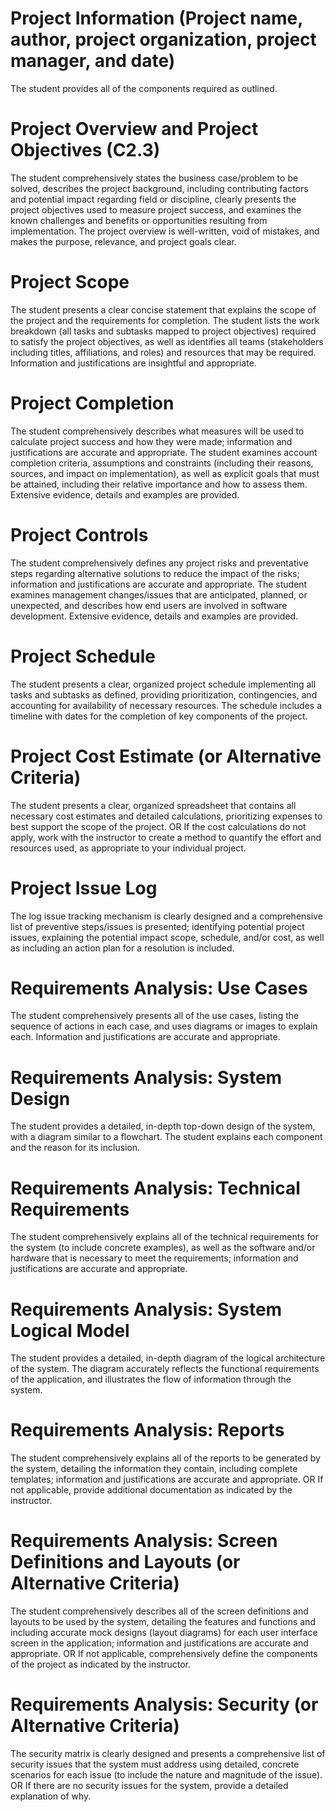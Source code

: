 # Project Information (Project name, author, project organization, project manager, and date)
The student provides all of the components required as outlined.

# Project Overview and Project Objectives (C2.3)
The student comprehensively states the business case/problem to be solved, describes the project background, including contributing factors and potential impact regarding field or discipline, clearly presents the project objectives used to measure project success, and examines the known challenges and benefits or opportunities resulting from implementation. The project overview is well-written, void of mistakes, and makes the purpose, relevance, and project goals clear.

# Project Scope
The student presents a clear concise statement that explains the scope of the project and the requirements for completion. The student lists the work breakdown (all tasks and subtasks mapped to project objectives) required to satisfy the project objectives, as well as identifies all teams (stakeholders including titles, affiliations, and roles) and resources that may be required. Information and justifications are insightful and appropriate.

# Project Completion
The student comprehensively describes what measures will be used to calculate project success and how they were made; information and justifications are accurate and appropriate. The student examines account completion criteria, assumptions and constraints (including their reasons, sources, and impact on implementation), as well as explicit goals that must be attained, including their relative importance and how to assess them. Extensive evidence, details and examples are provided.

# Project Controls
The student comprehensively defines any project risks and preventative steps regarding alternative solutions to reduce the impact of the risks; information and justifications are accurate and appropriate. The student examines management changes/issues that are anticipated, planned, or unexpected, and describes how end users are involved in software development. Extensive evidence, details and examples are provided.

# Project Schedule
The student presents a clear, organized project schedule implementing all tasks and subtasks as defined, providing prioritization, contingencies, and accounting for availability of necessary resources. The schedule includes a timeline with dates for the completion of key components of the project.

# Project Cost Estimate (or Alternative Criteria)
The student presents a clear, organized spreadsheet that contains all necessary cost estimates and detailed calculations, prioritizing expenses to best support the scope of the project. OR If the cost calculations do not apply, work with the instructor to create a method to quantify the effort and resources used, as appropriate to your individual project.

# Project Issue Log
The log issue tracking mechanism is clearly designed and a comprehensive list of preventive steps/issues is presented; identifying potential project issues, explaining the potential impact scope, schedule, and/or cost, as well as including an action plan for a resolution is included.

# Requirements Analysis: Use Cases
The student comprehensively presents all of the use cases, listing the sequence of actions in each case, and uses diagrams or images to explain each. Information and justifications are accurate and appropriate.

# Requirements Analysis: System Design
The student provides a detailed, in-depth top-down design of the system, with a diagram similar to a flowchart. The student explains each component and the reason for its inclusion.

# Requirements Analysis: Technical Requirements
The student comprehensively explains all of the technical requirements for the system (to include concrete examples), as well as the software and/or hardware that is necessary to meet the requirements; information and justifications are accurate and appropriate.

# Requirements Analysis: System Logical Model
The student provides a detailed, in-depth diagram of the logical architecture of the system. The diagram accurately reflects the functional requirements of the application, and illustrates the flow of information through the system.

# Requirements Analysis: Reports
The student comprehensively explains all of the reports to be generated by the system, detailing the information they contain, including complete templates; information and justifications are accurate and appropriate. OR If not applicable, provide additional documentation as indicated by the instructor.

# Requirements Analysis: Screen Definitions and Layouts (or Alternative Criteria)
The student comprehensively describes all of the screen definitions and layouts to be used by the system, detailing the features and functions and including accurate mock designs (layout diagrams) for each user interface screen in the application; information and justifications are accurate and appropriate. OR If not applicable, comprehensively define the components of the project as indicated by the instructor.

# Requirements Analysis: Security (or Alternative Criteria)
The security matrix is clearly designed and presents a comprehensive list of security issues that the system must address using detailed, concrete scenarios for each issue (to include the nature and magnitude of the issue). OR If there are no security issues for the system, provide a detailed explanation of why.
